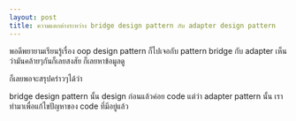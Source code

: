 ```yaml
---
layout: post
title: ความแตกต่างระหว่าง bridge design pattern กับ adapter design pattern
---
```


พอดีพยายามเรียนรู้เรื่อง oop design pattern ก็ไปเจอกับ pattern bridge กับ adapter เห็นว่ามันคล้ายๆกันก็เลยสงสัย ก็เลยหาข้อมูลดู

ก็เลยพอจะสรุปคร่าวๆได้ว่า

bridge design pattern นั้น design ก่อนแล้วค่อย code แต่ว่า adapter pattern นั้น เราทำมาเพื่อแก้ไขปัญหาของ code ที่มีอยู่แล้ว

